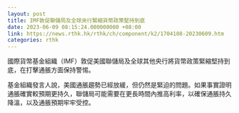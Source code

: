 ```yaml
---
layout: post
title: IMF敦促聯儲局及全球央行緊縮貨幣政策堅持到底
date: 2023-06-09 08:15:24.000000000 +08:00
link: https://news.rthk.hk/rthk/ch/component/k2/1704108-20230609.htm
categories: rthk
---
```


國際貨幣基金組織（IMF）敦促美國聯儲局及全球其他央行將貨幣政策緊縮堅持到底，在打擊通脹方面保持警惕。

基金組織發言人說，美國通脹趨勢已經放緩，但仍然是緊迫的問題。如果事實證明通脹確實較預期更持久，聯儲局可能需要在更長時間內推高利率，以確保通脹持久降溫，以及通脹預期牢牢受控。

